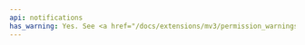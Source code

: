 ```yaml
---
api: notifications
has_warning: Yes. See <a href="/docs/extensions/mv3/permission_warnings/#permissions_with_warnings">permissions with warnings</a> for details.
---
```


<!-- Intentionally blank -->
